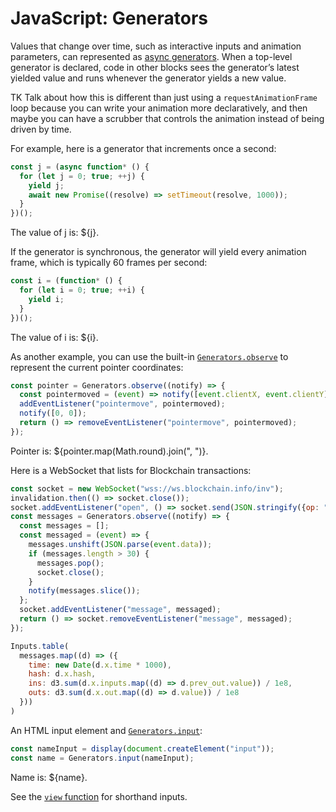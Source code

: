 # JavaScript: Generators

Values that change over time, such as interactive inputs and animation parameters, can represented as [async generators](https://developer.mozilla.org/en-US/docs/Web/JavaScript/Reference/Global_Objects/Generator). When a top-level generator is declared, code in other blocks sees the generator’s latest yielded value and runs whenever the generator yields a new value.

TK Talk about how this is different than just using a `requestAnimationFrame` loop because you can write your animation more declaratively, and then maybe you can have a scrubber that controls the animation instead of being driven by time.

For example, here is a generator that increments once a second:

```js echo
const j = (async function* () {
  for (let j = 0; true; ++j) {
    yield j;
    await new Promise((resolve) => setTimeout(resolve, 1000));
  }
})();
```

The value of j is: ${j}.

If the generator is synchronous, the generator will yield every animation frame, which is typically 60 frames per second:

```js echo
const i = (function* () {
  for (let i = 0; true; ++i) {
    yield i;
  }
})();
```

The value of i is: ${i}.

As another example, you can use the built-in [`Generators.observe`](<../lib/generators#generators.observe(change)>) to represent the current pointer coordinates:

```js echo
const pointer = Generators.observe((notify) => {
  const pointermoved = (event) => notify([event.clientX, event.clientY]);
  addEventListener("pointermove", pointermoved);
  notify([0, 0]);
  return () => removeEventListener("pointermove", pointermoved);
});
```

Pointer is: ${pointer.map(Math.round).join(", ")}.

Here is a WebSocket that lists for Blockchain transactions:

```js echo
const socket = new WebSocket("wss://ws.blockchain.info/inv");
invalidation.then(() => socket.close());
socket.addEventListener("open", () => socket.send(JSON.stringify({op: "unconfirmed_sub"})));
const messages = Generators.observe((notify) => {
  const messages = [];
  const messaged = (event) => {
    messages.unshift(JSON.parse(event.data));
    if (messages.length > 30) {
      messages.pop();
      socket.close();
    }
    notify(messages.slice());
  };
  socket.addEventListener("message", messaged);
  return () => socket.removeEventListener("message", messaged);
});
```

```js
Inputs.table(
  messages.map((d) => ({
    time: new Date(d.x.time * 1000),
    hash: d.x.hash,
    ins: d3.sum(d.x.inputs.map((d) => d.prev_out.value)) / 1e8,
    outs: d3.sum(d.x.out.map((d) => d.value)) / 1e8
  }))
)
```

An HTML input element and [`Generators.input`](<../lib/generators#generators.input(element)>):

```js echo
const nameInput = display(document.createElement("input"));
const name = Generators.input(nameInput);
```

Name is: ${name}.

See the [`view` function](./display) for shorthand inputs.
